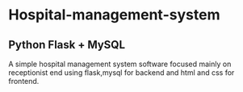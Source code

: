 # Hospital-management-system
## Python Flask + MySQL

A simple hospital management system software focused mainly on receptionist end using flask,mysql for backend and html and css for frontend.
